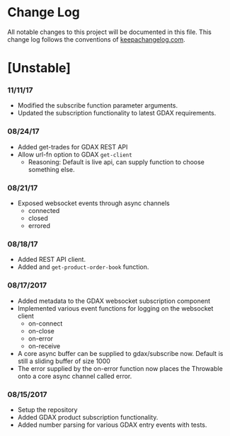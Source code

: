 # Change Log
All notable changes to this project will be documented in this file. This change log follows the conventions of [keepachangelog.com](http://keepachangelog.com/).

# [Unstable]

### 11/11/17
- Modified the subscribe function parameter arguments.
- Updated the subscription functionality to latest GDAX requirements.

### 08/24/17
- Added get-trades for GDAX REST API
- Allow url-fn option to GDAX `get-client`
  - Reasoning: Default is live api, can supply function to choose something else.

### 08/21/17
- Exposed websocket events through async channels
  - connected
  - closed
  - errored

### 08/18/17
- Added REST API client.
- Added and `get-product-order-book` function.

### 08/17/2017
- Added metadata to the GDAX websocket subscription component
- Implemented various event functions for logging on the websocket client
  - on-connect
  - on-close
  - on-error
  - on-receive
- A core async buffer can be supplied to gdax/subscribe now. Default is still
  a sliding buffer of size 1000
- The error supplied by the on-error function now places the Throwable onto a
  core async channel called error.

### 08/15/2017
- Setup the repository
- Added GDAX product subscription functionality.
- Added number parsing for various GDAX entry events with tests.
